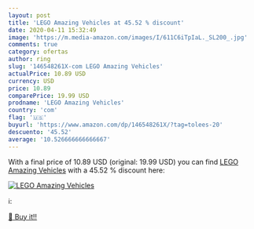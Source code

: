 ```yaml
---
layout: post
title: 'LEGO Amazing Vehicles at 45.52 % discount'
date: 2020-04-11 15:32:49
image: 'https://m.media-amazon.com/images/I/611C6iTpIaL._SL200_.jpg'
comments: true
category: ofertas
author: ring
slug: '146548261X-com LEGO Amazing Vehicles'
actualPrice: 10.89 USD
currency: USD
price: 10.89
comparePrice: 19.99 USD
prodname: 'LEGO Amazing Vehicles'
country: 'com'
flag: '🇺🇸'
buyurl: 'https://www.amazon.com/dp/146548261X/?tag=tolees-20'
descuento: '45.52'
average: '10.526666666666667'
---
```


With a final price of 10.89 USD (original: 19.99 USD) you can find [LEGO Amazing Vehicles](https://www.amazon.com/dp/146548261X/?tag=tolees-20) with a  45.52 % discount here:

[![LEGO Amazing Vehicles](https://m.media-amazon.com/images/I/611C6iTpIaL._SL200_.jpg)](https://www.amazon.com/dp/146548261X/?tag=tolees-20)

ℹ️:


[🛒 Buy it!!](https://www.amazon.com/dp/146548261X/?tag=tolees-20)
